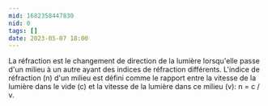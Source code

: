 ```yaml
---
mid: 1682358447830
nid: 0
tags: []
date: 2023-05-07 18:00
---
```

La réfraction est le changement de direction de la lumière lorsqu'elle passe d'un milieu à un autre ayant des indices de réfraction différents. L'indice de réfraction (n) d'un milieu est défini comme le rapport entre la vitesse de la lumière dans le vide (c) et la vitesse de la lumière dans ce milieu (v): n = c / v.

